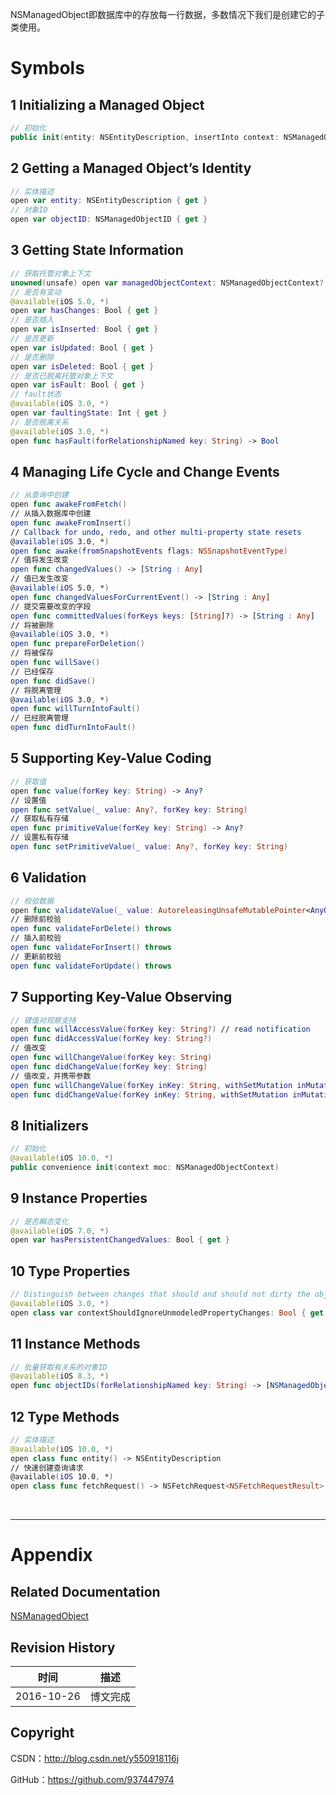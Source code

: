 NSManagedObject即数据库中的存放每一行数据，多数情况下我们是创建它的子类使用。

# Symbols

## 1 Initializing a Managed Object

```swift
// 初始化
public init(entity: NSEntityDescription, insertInto context: NSManagedObjectContext?)
```

## 2 Getting a Managed Object’s Identity

```swift
// 实体描述
open var entity: NSEntityDescription { get }
// 对象ID
open var objectID: NSManagedObjectID { get }
```

## 3 Getting State Information

```swift
// 获取托管对象上下文
unowned(unsafe) open var managedObjectContext: NSManagedObjectContext? { get }
// 是否有变动
@available(iOS 5.0, *)
open var hasChanges: Bool { get }
// 是否插入
open var isInserted: Bool { get }
// 是否更新
open var isUpdated: Bool { get }
// 是否删除
open var isDeleted: Bool { get }
// 是否已脱离托管对象上下文
open var isFault: Bool { get }
// fault状态
@available(iOS 3.0, *)
open var faultingState: Int { get }
// 是否脱离关系
@available(iOS 3.0, *)
open func hasFault(forRelationshipNamed key: String) -> Bool
```

## 4 Managing Life Cycle and Change Events

```swift
// 从查询中创建
open func awakeFromFetch()
// 从插入数据库中创建
open func awakeFromInsert()
// Callback for undo, redo, and other multi-property state resets 
@available(iOS 3.0, *)
open func awake(fromSnapshotEvents flags: NSSnapshotEventType)
// 值将发生改变
open func changedValues() -> [String : Any]
// 值已发生改变
@available(iOS 5.0, *)
open func changedValuesForCurrentEvent() -> [String : Any]
// 提交需要改变的字段
open func committedValues(forKeys keys: [String]?) -> [String : Any]
// 将被删除
@available(iOS 3.0, *)
open func prepareForDeletion()
// 将被保存
open func willSave()
// 已经保存
open func didSave()
// 将脱离管理
@available(iOS 3.0, *)
open func willTurnIntoFault()
// 已经脱离管理
open func didTurnIntoFault()
```

## 5 Supporting Key-Value Coding

```swift
// 获取值
open func value(forKey key: String) -> Any?
// 设置值
open func setValue(_ value: Any?, forKey key: String)    
// 获取私有存储
open func primitiveValue(forKey key: String) -> Any?
// 设置私有存储
open func setPrimitiveValue(_ value: Any?, forKey key: String)
```

## 6 Validation

```swift
// 校验数据
open func validateValue(_ value: AutoreleasingUnsafeMutablePointer<AnyObject?>, forKey key: String) throws
// 删除前校验
open func validateForDelete() throws
// 插入前校验
open func validateForInsert() throws
// 更新前校验
open func validateForUpdate() throws
```

## 7 Supporting Key-Value Observing

```swift
// 键值对观察支持
open func willAccessValue(forKey key: String?) // read notification
open func didAccessValue(forKey key: String?) 
// 值改变
open func willChangeValue(forKey key: String)
open func didChangeValue(forKey key: String)
// 值改变，并携带参数
open func willChangeValue(forKey inKey: String, withSetMutation inMutationKind: NSKeyValueSetMutationKind, using inObjects: Set<AnyHashable>)
open func didChangeValue(forKey inKey: String, withSetMutation inMutationKind: NSKeyValueSetMutationKind, using inObjects: Set<AnyHashable>)
```

## 8 Initializers

```swift
// 初始化
@available(iOS 10.0, *)
public convenience init(context moc: NSManagedObjectContext)
```

## 9 Instance Properties

```swift
// 是否瞬态变化
@available(iOS 7.0, *)
open var hasPersistentChangedValues: Bool { get }
```

## 10 Type Properties

```swift
// Distinguish between changes that should and should not dirty the object for any key unknown to Core Data.
@available(iOS 3.0, *)
open class var contextShouldIgnoreUnmodeledPropertyChanges: Bool { get }
```

## 11 Instance Methods

```swift
// 批量获取有关系的对象ID
@available(iOS 8.3, *)
open func objectIDs(forRelationshipNamed key: String) -> [NSManagedObjectID]
```

## 12 Type Methods

```swift
// 实体描述
@available(iOS 10.0, *)
open class func entity() -> NSEntityDescription
// 快速创建查询请求
@available(iOS 10.0, *)
open class func fetchRequest() -> NSFetchRequest<NSFetchRequestResult>
```

&#160;

----------

# Appendix

## Related Documentation

[NSManagedObject](https://developer.apple.com/reference/coredata/nsmanagedobject)

## Revision History

| 时间 | 描述 |
| ---- | ---- |
| 2016-10-26 | 博文完成 |

## Copyright

CSDN：http://blog.csdn.net/y550918116j

GitHub：https://github.com/937447974
